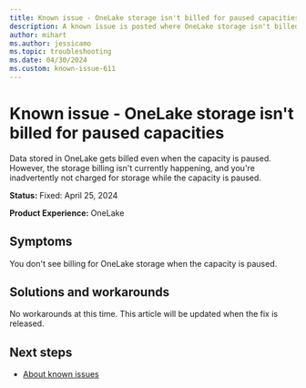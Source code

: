 ```yaml
---
title: Known issue - OneLake storage isn't billed for paused capacities
description: A known issue is posted where OneLake storage isn't billed for paused capacities
author: mihart
ms.author: jessicamo
ms.topic: troubleshooting 
ms.date: 04/30/2024
ms.custom: known-issue-611
---
```


# Known issue - OneLake storage isn't billed for paused capacities

Data stored in OneLake gets billed even when the capacity is paused. However, the storage billing isn't currently happening, and you're inadvertently not charged for storage while the capacity is paused.

**Status:** Fixed: April 25, 2024

**Product Experience:** OneLake

## Symptoms

You don't see billing for OneLake storage when the capacity is paused.

## Solutions and workarounds

No workarounds at this time. This article will be updated when the fix is released.

## Next steps

- [About known issues](https://support.fabric.microsoft.com/known-issues)
